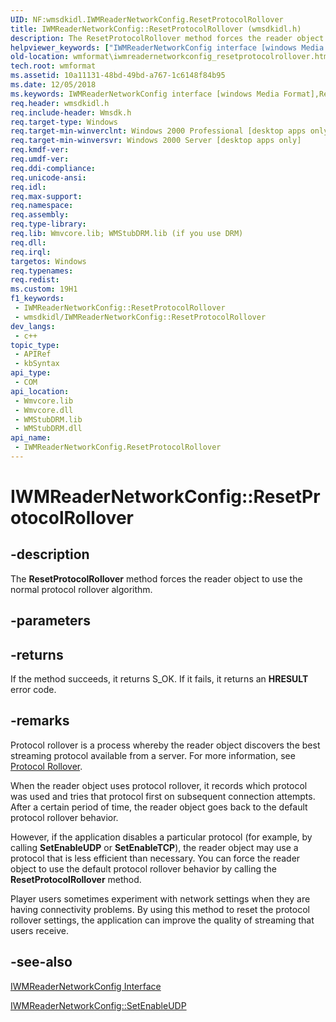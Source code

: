 ```yaml
---
UID: NF:wmsdkidl.IWMReaderNetworkConfig.ResetProtocolRollover
title: IWMReaderNetworkConfig::ResetProtocolRollover (wmsdkidl.h)
description: The ResetProtocolRollover method forces the reader object to use the normal protocol rollover algorithm.
helpviewer_keywords: ["IWMReaderNetworkConfig interface [windows Media Format]","ResetProtocolRollover method","IWMReaderNetworkConfig.ResetProtocolRollover","IWMReaderNetworkConfig::ResetProtocolRollover","IWMReaderNetworkConfigResetProtocolRollover","ResetProtocolRollover","ResetProtocolRollover method [windows Media Format]","ResetProtocolRollover method [windows Media Format]","IWMReaderNetworkConfig interface","wmformat.iwmreadernetworkconfig_resetprotocolrollover","wmsdkidl/IWMReaderNetworkConfig::ResetProtocolRollover"]
old-location: wmformat\iwmreadernetworkconfig_resetprotocolrollover.htm
tech.root: wmformat
ms.assetid: 10a11131-48bd-49bd-a767-1c6148f84b95
ms.date: 12/05/2018
ms.keywords: IWMReaderNetworkConfig interface [windows Media Format],ResetProtocolRollover method, IWMReaderNetworkConfig.ResetProtocolRollover, IWMReaderNetworkConfig::ResetProtocolRollover, IWMReaderNetworkConfigResetProtocolRollover, ResetProtocolRollover, ResetProtocolRollover method [windows Media Format], ResetProtocolRollover method [windows Media Format],IWMReaderNetworkConfig interface, wmformat.iwmreadernetworkconfig_resetprotocolrollover, wmsdkidl/IWMReaderNetworkConfig::ResetProtocolRollover
req.header: wmsdkidl.h
req.include-header: Wmsdk.h
req.target-type: Windows
req.target-min-winverclnt: Windows 2000 Professional [desktop apps only],Windows Media Format 7 SDK, or later versions of the SDK
req.target-min-winversvr: Windows 2000 Server [desktop apps only]
req.kmdf-ver: 
req.umdf-ver: 
req.ddi-compliance: 
req.unicode-ansi: 
req.idl: 
req.max-support: 
req.namespace: 
req.assembly: 
req.type-library: 
req.lib: Wmvcore.lib; WMStubDRM.lib (if you use DRM)
req.dll: 
req.irql: 
targetos: Windows
req.typenames: 
req.redist: 
ms.custom: 19H1
f1_keywords:
 - IWMReaderNetworkConfig::ResetProtocolRollover
 - wmsdkidl/IWMReaderNetworkConfig::ResetProtocolRollover
dev_langs:
 - c++
topic_type:
 - APIRef
 - kbSyntax
api_type:
 - COM
api_location:
 - Wmvcore.lib
 - Wmvcore.dll
 - WMStubDRM.lib
 - WMStubDRM.dll
api_name:
 - IWMReaderNetworkConfig.ResetProtocolRollover
---
```


# IWMReaderNetworkConfig::ResetProtocolRollover


## -description

The <b>ResetProtocolRollover</b> method forces the reader object to use the normal protocol rollover algorithm.

## -parameters

## -returns

If the method succeeds, it returns S_OK. If it fails, it returns an <b>HRESULT</b> error code.

## -remarks

Protocol rollover is a process whereby the reader object discovers the best streaming protocol available from a server. For more information, see <a href="https://docs.microsoft.com/windows/desktop/wmformat/protocol-rollover">Protocol Rollover</a>.

When the reader object uses protocol rollover, it records which protocol was used and tries that protocol first on subsequent connection attempts. After a certain period of time, the reader object goes back to the default protocol rollover behavior.

However, if the application disables a particular protocol (for example, by calling <b>SetEnableUDP</b> or <b>SetEnableTCP</b>), the reader object may use a protocol that is less efficient than necessary. You can force the reader object to use the default protocol rollover behavior by calling the <b>ResetProtocolRollover</b> method.

Player users sometimes experiment with network settings when they are having connectivity problems. By using this method to reset the protocol rollover settings, the application can improve the quality of streaming that users receive.

## -see-also

<a href="https://docs.microsoft.com/windows/desktop/api/wmsdkidl/nn-wmsdkidl-iwmreadernetworkconfig">IWMReaderNetworkConfig Interface</a>



<a href="https://docs.microsoft.com/windows/desktop/api/wmsdkidl/nf-wmsdkidl-iwmreadernetworkconfig-setenableudp">IWMReaderNetworkConfig::SetEnableUDP</a>

